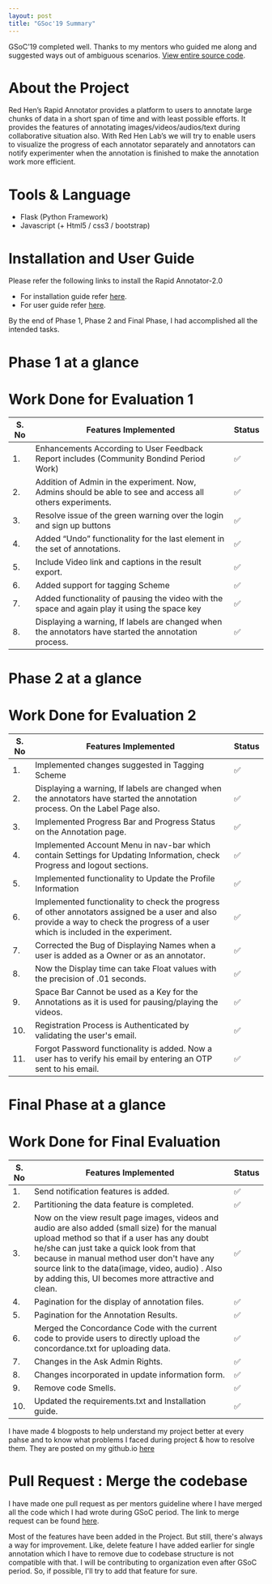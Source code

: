 ```yaml
---
layout: post
title: "GSoc'19 Summary"
---
```


GSoC’19 completed well. Thanks to my mentors who guided me along and suggested ways out of ambiguous scenarios. [View entire source code](https://github.com/gulshan-mittal/RapidAnnotator-2.0).

# [](#header-3) About the Project

Red Hen’s Rapid Annotator provides a platform to users to annotate large chunks of data in a short span of time and with least possible efforts. It provides the features of annotating images/videos/audios/text during collaborative situation also. With Red Hen Lab’s we will try to enable users to visualize the progress of each annotator separately and annotators can notify experimenter when the annotation is finished to make the annotation work more efficient.

# [](#header-1) Tools & Language
* Flask (Python Framework)
* Javascript (+ Html5 / css3 / bootstrap)

# [](#header-1) Installation and User Guide

Please refer the following links to install the Rapid Annotator-2.0

* For installation guide refer [here](https://github.com/RedHenLab/RapidAnnotator-2.0/blob/master/docs/installation_guide.md).
* For user guide refer [here](https://github.com/RedHenLab/RapidAnnotator-2.0/blob/master/docs/user_guide.md).

By the end of Phase 1, Phase 2 and Final Phase, I had accomplished all the intended tasks.

# [](#header-1) Phase 1 at a glance

# [](#header-4) Work Done for Evaluation 1

| S. No | Features Implemented | Status  |
|---|-----|-----|
| 1. |Enhancements According to User Feedback Report includes (Community Bondind Period Work)|   ✅ |
| 2.|Addition of Admin in the experiment. Now, Admins should be able to see and access all others experiments.|   ✅ |
| 3.| Resolve issue of the green warning over the login and sign up buttons |   ✅ |
| 4.|Added “Undo” functionality for the last element in the set of annotations.|   ✅ |
| 5.|Include Video link and captions in the result export.|   ✅ |
| 6.|Added support for tagging Scheme|   ✅ |
| 7.|Added functionality of pausing the video with the space and again play it using the space key|   ✅ |
| 8.|Displaying a warning, If labels are changed when the annotators have started the annotation process.|   ✅ |


# [](#header-1) Phase 2 at a glance

# [](#header-4) Work Done for Evaluation 2

| S. No | Features Implemented | Status  |
|---|-----|-----|
| 1. |Implemented changes suggested in Tagging Scheme|   ✅ |
| 2.|Displaying a warning, If labels are changed when the annotators have started the annotation process. On the Label Page also.|   ✅ |
| 3.| Implemented Progress Bar and Progress Status on the Annotation page. | ✅ |
| 4. | Implemented Account Menu in nav-bar which contain Settings for Updating Information, check Progress and logout sections. | ✅ |
| 5. | Implemented functionality to Update the Profile Information | ✅ |
| 6. | Implemented functionality to check the progress of other annotators assigned be a user and also provide a way to check the progress of a user which is included in the experiment. | ✅ |
| 7. | Corrected the Bug of Displaying Names when a user is added as a Owner or as an annotator. | ✅ |
| 8. | Now the Display time can take Float values with the precision of .01 seconds. | ✅ |
| 9. | Space Bar Cannot be used as a Key for the Annotations as it is used for pausing/playing the videos. | ✅ |
| 10. | Registration Process is Authenticated by validating the user's email. | ✅ |
| 11. | Forgot Password functionality is added. Now a user has to verify his email by entering an OTP sent to his email. | ✅ |

# [](#header-1) Final Phase at a glance

# [](#header-4) Work Done for Final Evaluation

| S. No | Features Implemented | Status  |
|---|-----|-----|
| 1.|Send notification features is added.|   ✅ |
| 2.| Partitioning the data feature is completed. | ✅ |
| 3. | Now on the view result page images, videos and audio are also added (small size) for the manual upload method so that if a user has any doubt he/she can just take a quick look from that because in manual method user  don't have any source link to the data(image, video, audio) . Also by adding this, UI becomes more attractive and clean.| ✅ |
| 4. | Pagination for the display of annotation files. | ✅ |
| 5. | Pagination for the Annotation Results. | ✅ |
| 6. | Merged the Concordance Code with the current code to provide users  to directly upload the concordance.txt for uploading data.| ✅ |
| 7. | Changes in the Ask Admin Rights. | ✅ |
| 8. | Changes incorporated in update information form. | ✅ |
| 9. | Remove code Smells. | ✅ |
| 10. | Updated the requirements.txt and Installation guide.| ✅ |

I have made 4 blogposts to help understand my project better at every pahse and to know what problems I faced during project & how to resolve them. They are posted on my github.io [here](https://gulshan-mittal.github.io/GSoC19-Blog/)

# [](#header-1) Pull Request : Merge the codebase

I have made one pull request as per mentors guideline where I have merged all the code which I had wrote during GSoC period. The link to merge request can be found [here](https://github.com/RedHenLab/RapidAnnotator-2.0/pull/21).


Most of the features have been added in the Project. But still, there's always a way for improvement. Like, delete feature I have added earlier for single annotation which I have to remove due to codebase structure is not compatible with that. I will be contributing to organization even after GSoC period. So, if possible, I'll try to add that feature for sure.
